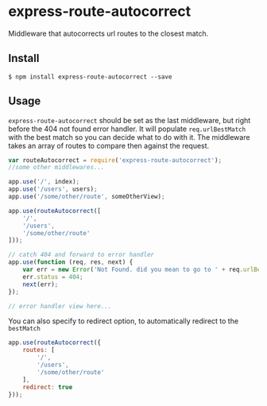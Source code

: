 # express-route-autocorrect

Middleware that autocorrects url routes to the closest match.
## Install

    $ npm install express-route-autocorrect --save
## Usage

`express-route-autocorrect` should be set as the last middleware, but right before the 404 not found error handler.
It will populate `req.urlBestMatch` with the best match so you can decide what to do with it.
The middleware takes an array of routes to compare then against the request.
```javascript
var routeAutocorrect = require('express-route-autocorrect');
//some other middlewares...

app.use('/', index);
app.use('/users', users);
app.use('/some/other/route', someOtherView);

app.use(routeAutocorrect([
    '/',
    '/users',
    '/some/other/route'
]));

// catch 404 and forward to error handler
app.use(function (req, res, next) {
    var err = new Error('Not Found. did you mean to go to ' + req.urlBestMatch + ' ?');
    err.status = 404;
    next(err);
});

// error handler view here...
```

You can also specify to redirect option, to automatically redirect to the `bestMatch`

```javascript
app.use(routeAutocorrect({
    routes: [
        '/',
        '/users',
        '/some/other/route'
    ],
    redirect: true
}));
```
